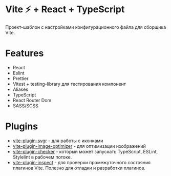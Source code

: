# Vite ⚡️ + React + TypeScript

Проект-шаблон c настройками конфигурационного файла для сборщика Vite.

# Features

- React
- Eslint
- Prettier
- Vitest + testing-library для тестирования компонент
- Aliases
- TypeScript
- React Router Dom
- SASS/SCSS

# Plugins

- [vite-plugin-svgr](https://www.npmjs.com/package/vite-plugin-svgr) - для работы с иконками
- [vite-plugin-image-optimizer](https://github.com/FatehAK/vite-plugin-image-optimizer) - для оптимизации изображений
- [vite-plugin-checker](https://github.com/fi3ework/vite-plugin-checker) -  который может запускать TypeScript, ESLint, Stylelint в рабочем потоке.
- [vite-plugin-inspect](https://github.com/antfu/vite-plugin-inspect) - для проверки промежуточного состояния плагинов Vite. Полезно для отладки и разработки плагинов.